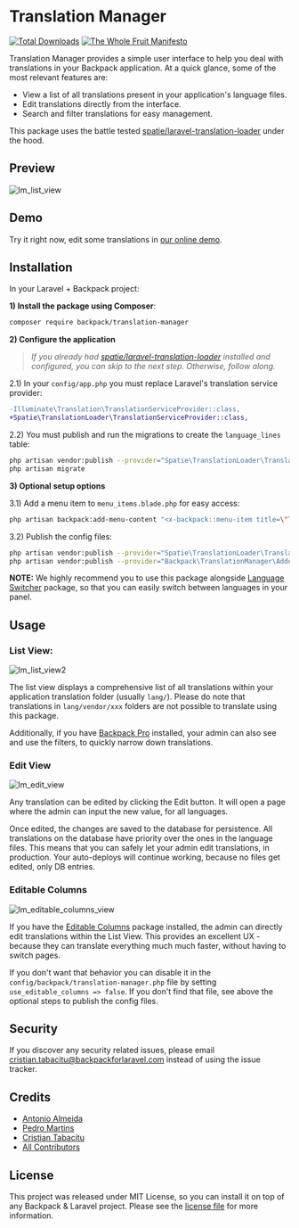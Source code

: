 # Translation Manager

[![Total Downloads][ico-downloads]][link-downloads]
[![The Whole Fruit Manifesto](https://img.shields.io/badge/writing%20standard-the%20whole%20fruit-brightgreen)](https://github.com/the-whole-fruit/manifesto)

Translation Manager provides a simple user interface to help you deal with translations in your Backpack application.
At a quick glance, some of the most relevant features are:

- View a list of all translations present in your application's language files.
- Edit translations directly from the interface.
- Search and filter translations for easy management.

This package uses the battle tested [spatie/laravel-translation-loader](https://github.com/spatie/laravel-translation-loader) under the hood.

## Preview

![lm_list_view](https://github.com/Laravel-Backpack/language-manager/assets/1032474/a60b3204-e3f7-48f2-bb83-e300b01da481)

## Demo

Try it right now, edit some translations in [our online demo](https://demo.backpackforlaravel.com/admin/translation-manager).  

## Installation

In your Laravel + Backpack project:

**1) Install the package using Composer**:

```bash
composer require backpack/translation-manager
```

**2) Configure the application**

> _If you already had [spatie/laravel-translation-loader](https://github.com/spatie/laravel-translation-loader) installed and configured, you can skip to the next step. Otherwise, follow along._

2.1) In your `config/app.php` you must replace Laravel's translation service provider:

```diff
-Illuminate\Translation\TranslationServiceProvider::class,
+Spatie\TranslationLoader\TranslationServiceProvider::class,
```

2.2) You must publish and run the migrations to create the `language_lines` table:
```bash
php artisan vendor:publish --provider="Spatie\TranslationLoader\TranslationServiceProvider" --tag="migrations"
php artisan migrate
```

**3) Optional setup options**

3.1) Add a menu item to `menu_items.blade.php` for easy access:

```bash
php artisan backpack:add-menu-content "<x-backpack::menu-item title=\"Translation Manager\" icon=\"la la-stream\" :link=\"backpack_url('translation-manager')\" />"
```

3.2) Publish the config files:

```bash
php artisan vendor:publish --provider="Spatie\TranslationLoader\TranslationServiceProvider" --tag="config"
php artisan vendor:publish --provider="Backpack\TranslationManager\AddonServiceProvider" --tag="config"
```

**NOTE:** We highly recommend you to use this package alongside [Language Switcher](https://github.com/Laravel-Backpack/language-switcher) package, so that you can easily switch between languages in your panel.


## Usage

### List View:

![lm_list_view2](https://github.com/Laravel-Backpack/language-manager/assets/1032474/f65a24ea-473d-4fec-8ffc-b8137bcb1b9f)

The list view displays a comprehensive list of all translations within your application translation folder (usually `lang/`). Please do note that translations in `lang/vendor/xxx` folders are not possible to translate using this package.

Additionally, if you have [Backpack Pro](https://backpackforlaravel.com/products/pro-for-unlimited-projects) installed, your admin can also see and use the filters, to quickly narrow down translations.

### Edit View

![lm_edit_view](https://github.com/Laravel-Backpack/language-manager/assets/1032474/13fa216a-24e0-4a82-b949-d24124c8ee2a)

Any translation can be edited by clicking the Edit button. It will open a page where the admin can input the new value, for all languages. 

Once edited, the changes are saved to the database for persistence. All translations on the database have priority over the ones in the language files. This means that you can safely let your admin edit translations, in production. Your auto-deploys will continue working, because no files get edited, only DB entries.

### Editable Columns

![lm_editable_columns_view](https://github.com/Laravel-Backpack/language-manager/assets/1032474/88996f7c-6807-4c54-a3f8-10ab18afaa24)

If you have the [Editable Columns](https://backpackforlaravel.com/products/editable-columns) package installed, the admin can directly edit translations within the List View. This provides an excellent UX - because they can translate everything much much faster, without having to switch pages.

If you don't want that behavior you can disable it in the `config/backpack/translation-manager.php` file by setting `use_editable_columns => false`. 
If you don't find that file, see above the optional steps to publish the config files.

## Security

If you discover any security related issues, please email cristian.tabacitu@backpackforlaravel.com instead of using the issue tracker.

## Credits

- [Antonio Almeida](https://github.com/promatik)
- [Pedro Martins](https://github.com/pxpm)
- [Cristian Tabacitu](https://github.com/tabacitu)
- [All Contributors][link-contributors]

## License

This project was released under MIT License, so you can install it on top of any Backpack & Laravel project. Please see the [license file](https://backpackforlaravel.com/products/translation-manager/license.md) for more information. 

[ico-version]: https://img.shields.io/packagist/v/backpack/translation-manager.svg?style=flat-square
[ico-downloads]: https://img.shields.io/packagist/dt/backpack/translation-manager.svg?style=flat-square

[link-author]: https://github.com/laravel-backpack
[link-contributors]: ../../contributors
[link-downloads]: https://packagist.org/packages/backpack/translation-manager
